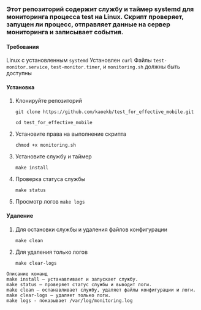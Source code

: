 ### Этот репозиторий содержит службу и таймер systemd для мониторинга процесса test на Linux. Скрипт проверяет, запущен ли процесс, отправляет данные на сервер мониторинга и записывает события.

#### Требования
Linux с установленным `systemd`
Установлен `curl`
Файлы `test-monitor.service`, `test-monitor.timer`, и `monitoring.sh` должны быть доступны

#### Установка

1. Клонируйте репозиторий

    `git clone https://github.com/kaoekb/test_for_effective_mobile.git`

    `cd test_for_effective_mobile`

2. Установите права на выполнение скрипта

    `chmod +x monitoring.sh`

3. Установите службу и таймер

    `make install`

3. Проверка статуса службы

    `make status`

4. Просмотр логов
    `make logs`

#### Удаление
1.  Для остановки службы и удаления файлов конфигурации

    `make clean`

2.  Для удаления только логов

    `make clear-logs`

```
Описание команд
make install — устанавливает и запускает службу.
make status — проверяет статус службы и выводит логи.
make clean — останавливает службу, удаляет файлы конфигурации и логи.
make clear-logs — удаляет только логи.
make logs - показывает /var/log/monitoring.log
```